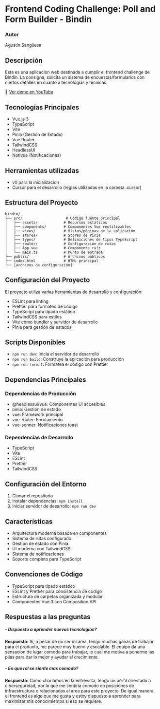 # Frontend Coding Challenge: Poll and Form Builder - Bindin

### Autor

Agustín Sangüesa

## Descripción

Esta es una aplicacion web destinada a cumplir el frontend challenge de Bindin. La consigna, solicita un sistema de encuestas/formularios con ciertos detalles en cuanto a tecnologias y tecnicas.

🔗 [Ver demo en YouTube](https://youtu.be/jF12h83XH-g)

## Tecnologías Principales

- Vue.js 3
- TypeScript
- Vite
- Pinia (Gestión de Estado)
- Vue Router
- TailwindCSS
- HeadlessUI
- Notivue (Notificaciones)

## Herramientas utilizadas

- v0 para la inicializacion
- Cursor para el desarrollo (reglas utilizadas en la carpeta .cursor)

## Estructura del Proyecto

```
bindin/
├── src/                    # Código fuente principal
│   ├── assets/            # Recursos estáticos
│   ├── components/        # Componentes Vue reutilizables
│   ├── views/             # Vistas/páginas de la aplicación
│   ├── stores/            # Stores de Pinia
│   ├── types/             # Definiciones de tipos TypeScript
│   ├── router/            # Configuración de rutas
│   ├── App.vue            # Componente raíz
│   └── main.ts            # Punto de entrada
├── public/                # Archivos públicos
├── index.html             # HTML principal
└── [archivos de configuración]
```

## Configuración del Proyecto

El proyecto utiliza varias herramientas de desarrollo y configuración:

- ESLint para linting
- Prettier para formateo de código
- TypeScript para tipado estático
- TailwindCSS para estilos
- Vite como bundler y servidor de desarrollo
- Pinia para gestión de estados

## Scripts Disponibles

- `npm run dev`: Inicia el servidor de desarrollo
- `npm run build`: Construye la aplicación para producción
- `npm run format`: Formatea el código con Prettier

## Dependencias Principales

### Dependencias de Producción

- @headlessui/vue: Componentes UI accesibles
- pinia: Gestión de estado
- vue: Framework principal
- vue-router: Enrutamiento
- vue-sonner: Notificaciones toast

### Dependencias de Desarrollo

- TypeScript
- Vite
- ESLint
- Prettier
- TailwindCSS

## Configuración del Entorno

1. Clonar el repositorio
2. Instalar dependencias: `npm install`
3. Iniciar servidor de desarrollo: `npm run dev`

## Características

- Arquitectura moderna basada en componentes
- Sistema de rutas configurado
- Gestión de estado con Pinia
- UI moderna con TailwindCSS
- Sistema de notificaciones
- Soporte completo para TypeScript

## Convenciones de Código

- TypeScript para tipado estático
- ESLint y Prettier para consistencia de código
- Estructura de carpetas organizada y modular
- Componentes Vue 3 con Composition API

## Respuestas a las preguntas

##### - Dispuesto a aprender nuevas tecnologias?

**Respuesta:** Si, a pesar de no ser mi area, tengo muchas ganas de trabajar para el producto, me parece muy bueno y escalable. El equipo da una sensacion de lugar comodo para trabajar, lo cual me motiva a ponerme las pilas para dar lo mejor y ayudar al crecimiento.

##### - En que rol se siente mas comodo?

**Respuesta:** Como charlamos en la entrevista, tengo un perfil orientado a ciberseguridad, por lo que me sentiria comodo en posiciones de infraestructura o relacionadas al area para este proyecto. De igual manera, el frontend es algo que me gusta y estoy dispuesto a aprender para maximizar mis conocimientos si eso se requiere.
